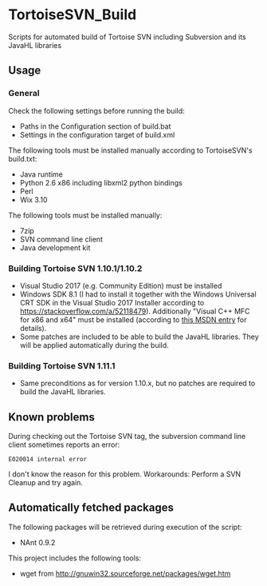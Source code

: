 # TortoiseSVN_Build
Scripts for automated build of Tortoise SVN including Subversion and its JavaHL libraries

## Usage
### General
Check the following settings before running the build:
- Paths in the Configuration section of build.bat
- Settings in the configuration target of build.xml

The following tools must be installed manually according to TortoiseSVN's build.txt:
- Java runtime
- Python 2.6 x86 including libxml2 python bindings
- Perl
- Wix 3.10


The following tools must be installed manually:
- 7zip
- SVN command line client
- Java development kit

### Building Tortoise SVN 1.10.1/1.10.2
* Visual Studio 2017 (e.g. Community Edition) must be installed
* Windows SDK 8.1 (I had to install it together with the Windows Universal CRT SDK in the Visual Studio 2017 Installer according to https://stackoverflow.com/a/52118479). Additionally "Visual C++ MFC for x86 and x64" must be installed (according to [this MSDN entry](https://social.msdn.microsoft.com/Forums/en-US/6b69607a-8a84-4e46-b3c8-5cd832bfb9c7/vs-2017-rc-file-error-rc1015-cannot-open-include-file-afxresh?forum=vcgeneral) for details).
* Some patches are included to be able to build the JavaHL libraries. They will be applied automatically during the build.

### Building Tortoise SVN 1.11.1
* Same preconditions as for version 1.10.x, but no patches are required to build the JavaHL libraries.

## Known problems
During checking out the Tortoise SVN tag, the subversion command line client sometimes reports an error:
```
E020014 internal error
```
I don't know the reason for this problem. Workarounds: Perform a SVN Cleanup and try again.

## Automatically fetched packages
The following packages will be retrieved during execution of the script:
- NAnt 0.9.2

This project includes the following tools:
- wget from http://gnuwin32.sourceforge.net/packages/wget.htm
